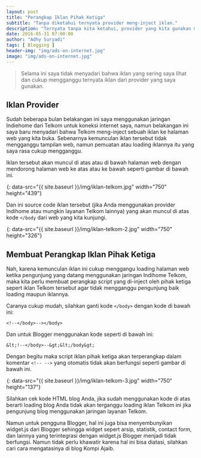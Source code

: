 ```yaml
---
layout: post
title: "Perangkap Iklan Pihak Ketiga"
subtitle: "Tanpa diketahui ternyata provider meng-inject iklan."
description: "Ternyata tanpa kita ketahui, provider yang kita gunakan meng-inject iklan. Untuk itu kita buat perangkap iklannya."
date: 2016-05-31 07:00:00
author: "Adhy Suryadi"
tags: [ Blogging ]
header-img: "img/ads-on-internet.jpg"
image: "img/ads-on-internet.jpg"
---
```


> Selama ini saya tidak menyadari bahwa iklan yang sering saya lihat dan cukup mengganggu ternyata iklan dari provider yang saya gunakan.

## Iklan Provider

Sudah beberapa bulan belakangan ini saya menggunakan jaringan Indiehome dari Telkom untuk koneksi internet saya, namun belakangan ini saya baru menyadari bahwa Telkom meng-inject sebuah iklan ke halaman web yang kita buka. Sebenarnya kemunculan iklan tersebut tidak mengganggu tampilan web, namun pemuatan atau loading iklannya itu yang saya rasa cukup mengganggu.

Iklan tersebut akan muncul di atas atau di bawah halaman web dengan mendorong halaman web ke atas atau ke bawah seperti gambar di bawah ini.

![Iklan Telkom](data:image/png;base64,R0lGODlhAQABAAD/ACwAAAAAAQABAAACADs= "Iklan Telkom"){: data-src="{{ site.baseurl }}/img/iklan-telkom.jpg" width="750" height="439"}

Dan ini source code iklan tersebut (jika Anda menggunakan provider Indihome atau mungkin layanan Telkom lainnya) yang akan muncul di atas kode `</body` dari web yang kita kunjungi.

![Script Iklan Telkom](data:image/png;base64,R0lGODlhAQABAAD/ACwAAAAAAQABAAACADs= "Script Iklan Telkom"){: data-src="{{ site.baseurl }}/img/iklan-telkom-2.jpg" width="750" height="326"}

## Membuat Perangkap Iklan Pihak Ketiga

Nah, karena kemunculan iklan ini cukup menggangu loading halaman web ketika pengunjung yang datang menggunakan jaringan Indihome Telkom, maka kita perlu membuat perangkap script yang di-inject oleh pihak ketiga sepert iklan Telkom tersebut agar tidak mengganggu pengunjung baik loading maupun iklannya.

Caranya cukup mudah, silahkan ganti kode `</body>` dengan kode di bawah ini:

```
<!--</body>--></body>
```
Dan untuk Blogger menggunakan kode seperti di bawah ini:

```
&lt;!--</body>--&gt;&lt;/body&gt;
```

Dengan begitu maka script iklan pihak ketiga akan terperangkap dalam komentar `<!-- -->` yang otomatis tidak akan berfungsi seperti gambar di bawah ini.

![Script Iklan Telkom](data:image/png;base64,R0lGODlhAQABAAD/ACwAAAAAAQABAAACADs= "Script Iklan Telkom"){: data-src="{{ site.baseurl }}/img/iklan-telkom-3.jpg" width="750" height="137"}

Silahkan cek kode HTML blog Anda, jika sudah menggunakan kode di atas berarti loading blog Anda tidak akan terganggu loading iklan Telkom ini jika pengunjung blog menggunakan jaringan layanan Telkom.

Namun untuk pengguna Blogger, hal ini juga bisa menyembunyikan widget.js dari Blogger sehingga widget sepert arsip, statistik, contact form, dan lainnya yang terintegrasi dengan widget.js Blogger menjadi tidak berfungsi. Namun tidak perlu khawatir karena hal ini bisa diatasi, silahkan cari cara mengatasinya di blog Kompi Ajaib.
